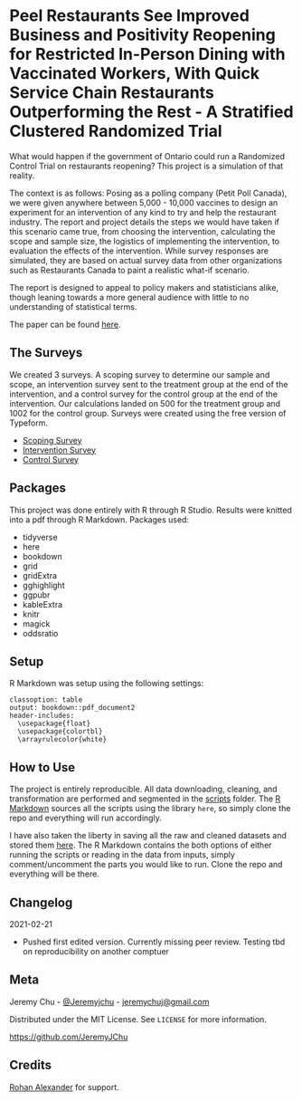 # Peel Restaurants See Improved Business and Positivity Reopening for Restricted In-Person Dining with Vaccinated Workers, With Quick Service Chain Restaurants Outperforming the Rest - A Stratified Clustered Randomized Trial
What would happen if the government of Ontario could run a Randomized Control Trial on restaurants reopening? This project is a simulation of that reality. 

The context is as follows: Posing as a polling company (Petit Poll Canada), we were given anywhere between 5,000 - 10,000 vaccines to design an experiment for an intervention of any kind to try and help the restaurant industry. The report and project details the steps we would have taken if this scenario came true, from choosing the intervention, calculating the scope and sample size, the logistics of implementing the intervention, to evaluation the effects of the intervention. While survey responses are simulated, they are based on actual survey data from other organizations such as Restaurants Canada to paint a realistic what-if scenario.

The report is designed to appeal to policy makers and statisticians alike, though leaning towards a more general audience with little to no understanding of statistical terms.

The paper can be found [here](https://github.com/JeremyJChu/covid_restaurants_rct/blob/main/outputs/paper/covid-restaurants-rct.pdf).

## The Surveys
We created 3 surveys. A scoping survey to determine our sample and scope, an intervention survey sent to the treatment group at the end of the intervention, and a control survey for the control group at the end of the intervention. Our calculations landed on 500 for the treatment group and 1002 for the control group. Surveys were created using the free version of Typeform.

- [Scoping Survey](https://c1m2jwzr5dk.typeform.com/to/GomHmnnL)
- [Intervention Survey](https://c1m2jwzr5dk.typeform.com/to/r98QZqE6)
- [Control Survey](https://c1m2jwzr5dk.typeform.com/to/YMR7bXHD)

## Packages
This project was done entirely with R through R Studio. Results were knitted into a pdf through R Markdown. Packages used:
- tidyverse
- here
- bookdown
- grid
- gridExtra
- gghighlight
- ggpubr
- kableExtra
- knitr
- magick
- oddsratio

## Setup
R Markdown was setup using the following settings:
```
classoption: table
output: bookdown::pdf_document2
header-includes: 
  \usepackage{float}
  \usepackage{colortbl} 
  \arrayrulecolor{white}
```

## How to Use 
The project is entirely reproducible. All data downloading, cleaning, and transformation are performed and segmented in the [scripts](scripts) folder. The [R Markdown](outputs/paper) sources all the scripts using the library `here`, so simply clone the repo and everything will run accordingly.

I have also taken the liberty in saving all the raw and cleaned datasets and stored them [here](inputs/data). The R Markdown contains the both options of either running the scripts or reading in the data from inputs, simply comment/uncomment the parts you would like to run. Clone the repo and everything will be there. 

## Changelog
2021-02-21
- Pushed first edited version. Currently missing peer review. Testing tbd on reproducibility on another comptuer 

## Meta
Jeremy Chu - [@Jeremyjchu](https://twitter.com/Jeremyjchu) - [jeremychuj@gmail.com](jeremychuj@gmail.com)

Distributed under the MIT License. See `LICENSE` for more information. 

https://github.com/JeremyJChu

## Credits
[Rohan Alexander](https://rohanalexander.com/) for support. 




